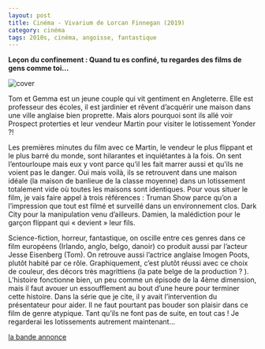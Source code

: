 ```yaml
---
layout: post
title: Cinéma - Vivarium de Lorcan Finnegan (2019)
category: cinéma
tags: 2010s, cinéma, angoisse, fantastique
---
```


**Leçon du confinement : Quand tu es confiné, tu regardes des films de gens comme toi…**

![cover](https://cheziceman.files.wordpress.com/2020/03/vivarium.jpeg)

Tom et Gemma est un jeune couple qui vit gentiment en Angleterre. Elle est professeur des écoles, il est jardinier et rêvent d’acquérir une maison dans une ville anglaise bien proprette. Mais alors pourquoi sont ils allé voir Prospect proterties et leur vendeur Martin pour visiter le lotissement Yonder ?!

Les premières minutes du film avec ce Martin, le vendeur le plus flippant et le plus barré du monde, sont hilarantes et inquiétantes à la fois. On sent l’entourloupe mais eux y vont parce qu’il les fait marrer aussi et qu’ils ne voient pas le danger. Oui mais voilà, ils se retrouvent dans une maison idéale (la maison de banlieue de la classe moyenne) dans un lotissement totalement vide où toutes les maisons sont identiques. Pour vous situer le film, je vais faire appel à trois références : Truman Show parce qu’on a l’impression que tout est filmé et surveillé dans un environnement clos. Dark City pour la manipulation venu d’ailleurs. Damien, la malédiction pour le garçon flippant qui « devient » leur fils.

Science-fiction, horreur, fantastique, on oscille entre ces genres dans ce film européens (Irlando, anglo, belgo, danoir) co produit aussi par l’acteur Jesse Eisenberg (Tom). On retrouve aussi l’actrice anglaise Imogen Poots, plutôt habité par ce rôle. Graphiquement, c’est plutôt réussi avec ce choix de couleur, des décors très magrittiens (la pate belge de la production ? ). L’histoire fonctionne bien, un peu comme un épisode de la 4ème dimension, mais il faut avouer un essoufflement au bout d’une heure pour terminer cette histoire. Dans la série que je cite, il y avait l’intervention du présentateur pour aider. Il ne faut pourtant pas bouder son plaisir dans ce film de genre atypique. Tant qu’ils ne font pas de suite, en tout cas ! Je regarderai les lotissements autrement maintenant…

[la bande annonce](https://youtu.be/m7z4L4gy4M4)
